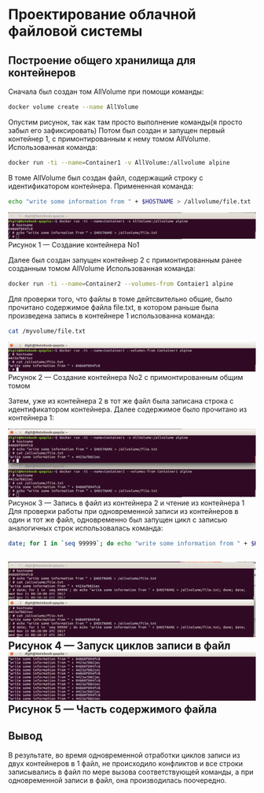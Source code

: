 # Проектирование облачной файловой системы
## Построение общего хранилища для контейнеров

Сначала был создан том AllVolume при помощи команды:
```bash
docker volume create --name AllVolume
```
Опустим рисунок, так как там просто выполнение команды(я просто забыл его зафиксировать)
Потом был создан и запущен первый контейнер 1, с примонтированным к нему томом AllVolume.
Использованная команда:
```bash
docker run -ti --name=Container1 -v AllVolume:/allvolume alpine
```
В томе AllVolume был создан файл, содержащий строку с идентификатором контейнера.
Примененная команда:
```bash
echo "write some information from " + $HOSTNAME > /allvolume/file.txt
```
![alt-текст](https://github.com/den5509/lab_ram/blob/master/%D0%A1%D0%BD%D0%B8%D0%BC%D0%BE%D0%BA%20%D1%8D%D0%BA%D1%80%D0%B0%D0%BD%D0%B0%20%D0%BE%D1%82%202017-11-15%2010-06-13.png)
Рисунок 1 — Создание контейнера No1

Далее был создан запущен контейнер 2 с примонтированным ранее созданным томом AllVolume
Использованная команда:
```bash
docker run -ti --name=Container2 --volumes-from Contaier1 alpine
```
Для проверки того, что файлы в томе дейтсвительно общие, было прочитано содержимое файла file.txt, в котором раньше была произведена запись в контейнере 1 использованна команда:
```bash
cat /myvolume/file.txt
```
![alt-текст](https://github.com/den5509/lab_ram/blob/master/%D0%A1%D0%BD%D0%B8%D0%BC%D0%BE%D0%BA%20%D1%8D%D0%BA%D1%80%D0%B0%D0%BD%D0%B0%20%D0%BE%D1%82%202017-11-15%2010-06-53.png)
Рисунок 2 — Создание контейнера No2 с примонтированным общим томом

Затем, уже из контейнера 2 в тот же файл была записана строка с идентификатором контейнера. Далее содержимое было прочитано из контейнера 1:

![alt-текст](https://github.com/den5509/lab_ram/blob/master/%D0%A1%D0%BD%D0%B8%D0%BC%D0%BE%D0%BA%20%D1%8D%D0%BA%D1%80%D0%B0%D0%BD%D0%B0%20%D0%BE%D1%82%202017-11-15%2010-08-02.png)
Рисунок 3 — Запись в файл из контейнера 2 и чтение из контейнера 1
Для проверки работы при одновременной записи из контейнеров в один и тот же файл, одновременно был запущен цикл с записью аналогичных строк использовалась команда:
```bash
date; for I in `seq 99999`; do echo "write some information from " + $HOSTNAME > /allvolume/file.txt; done; date;
```
![alt-текст](https://github.com/den5509/lab_ram/blob/master/%D0%A1%D0%BD%D0%B8%D0%BC%D0%BE%D0%BA%20%D1%8D%D0%BA%D1%80%D0%B0%D0%BD%D0%B0%20%D0%BE%D1%82%202017-11-15%2010-10-54.png)
Рисунок 4 — Запуск циклов записи в файл
![alt-текст](https://github.com/den5509/lab_ram/blob/master/%D0%A1%D0%BD%D0%B8%D0%BC%D0%BE%D0%BA%20%D1%8D%D0%BA%D1%80%D0%B0%D0%BD%D0%B0%20%D0%BE%D1%82%202017-11-15%2010-20-43.png)
Рисунок 5 — Часть содержимого файла
---
## Вывод
В результате, во время одновременной отработки циклов записи из двух контейнеров в 1 файл, не происходило конфликтов и все строки записывались в файл по мере вызова соответствующей команды, а при одновременной записи в файл, она производилась поочередно.
